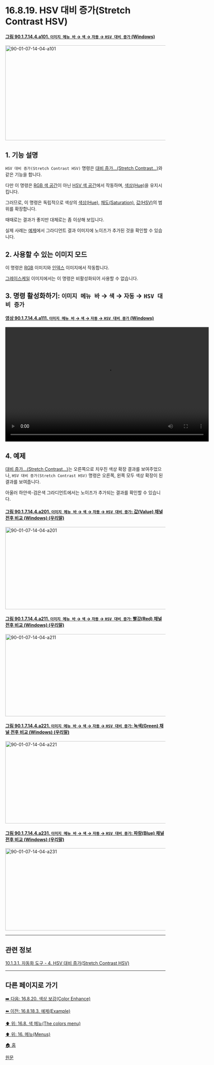 # 16.8.19. HSV 대비 증가(Stretch Contrast HSV)

<a id="90-01-07-14-04-a101"></a>

#### [그림 90.1.7.14.4.a101. `이미지 메뉴 바` → `색` → `자동` → `HSV 대비 증가` (Windows)](./90-01-07-14-04-stretch_contrast_hsv.md#90-01-07-14-04-a101)
<img width="556" height="299" alt="90-01-07-14-04-a101" src="https://github.com/user-attachments/assets/a6819651-8e86-43f4-bdf7-2e0ee1037dfd" />

<a id="16-08-19-s1"></a>

## 1. 기능 설명
`HSV 대비 증가(Stretch Contrast HSV)` 명령은 [대비 증가…(Stretch Contrast…)](./16-08-18-00-stretch-contrast.md)와 같은 기능을 합니다.

다만 이 명령은 [RGB 색 공간](./19-glossaryx-color_mode_rgb.md)이 아닌 [HSV 색 공간](./19-glossaryx-color_model_hsv.md)에서 작동하며, [색상(Hue)](./19-glossaryx-hue.md)을 유지시킵니다.

그러므로, 이 명령은 독립적으로 색상의 [색상(Hue)](./19-glossaryx-hue.md), [채도(Saturation)](./19-glossaryx-saturation.md), [값(HSV)](./19-glossaryx-value_hsv.md)의 범위를 확장합니다.

때때로는 결과가 좋지만 대체로는 좀 이상해 보입니다.

실제 사례는 [예제](./16-08-19-stretch-contrast-hsv.md#16-08-19-s4)에서 그라디언트 결과 이미지에 노이즈가 추가된 것을 확인할 수 있습니다.

<a id="16-08-19-s2"></a>

## 2. 사용할 수 있는 이미지 모드
이 명령은 [RGB](./19-glossaryx-color_mode_rgb.md) 이미지와 [인덱스](./19-glossaryx-color_mode_indexed.md) 이미지에서 작동합니다.

[그레이스케일](./19-glossaryx-color_mode_grayscale.md) 이미지에서는 이 명령은 비활성화되어 사용할 수 없습니다.

<a id="16-08-19-s3"></a>

## 3. 명령 활성화하기: `이미지 메뉴 바` → `색` → `자동` → `HSV 대비 증가`

<a id="90-01-07-14-04-a111"></a>

#### [영상 90.1.7.14.4.a111. `이미지 메뉴 바` → `색` → `자동` → `HSV 대비 증가` (Windows)](./90-01-07-14-04-stretch_contrast_hsv.md#90-01-07-14-04-a111)
<video controls="controls" width="640" height="360" src="https://github.com/user-attachments/assets/bd4e128d-51b8-4f54-bfd8-06ce6fcf93c6"></video>

<a id="16-08-19-s4"></a>

## 4. 예제
[대비 증가…(Stretch Contrast…)](./16-08-18-00-stretch-contrast.md)는 오른쪽으로 치우친 색상 확장 결과를 보여주었으나, `HSV 대비 증가(Stretch Contrast HSV)` 명령은 오른쪽, 왼쪽 모두 색상 확장이 된 결과를 보여줍니다.

아울러 하얀색-검은색 그라디언트에서는 노이즈가 추가되는 결과를 확인할 수 있습니다.

<a id="90-01-07-14-04-a201"></a>

#### [그림 90.1.7.14.4.a201. `이미지 메뉴 바` → `색` → `자동` → `HSV 대비 증가`: 값(Value) 채널 전후 비교 (Windows) (우리말)](./90-01-07-14-04-stretch_contrast_hsv.md#90-01-07-14-04-a201)
<img width="760" height="259" alt="90-01-07-14-04-a201" src="https://github.com/user-attachments/assets/1b9c5f56-443a-4b2f-9db6-1399a3afec7d" />

<a id="90-01-07-14-04-a211"></a>

#### [그림 90.1.7.14.4.a211. `이미지 메뉴 바` → `색` → `자동` → `HSV 대비 증가`: 빨강(Red) 채널 전후 비교 (Windows) (우리말)](./90-01-07-14-04-stretch_contrast_hsv.md#90-01-07-14-04-a211)
<img width="760" height="259" alt="90-01-07-14-04-a211" src="https://github.com/user-attachments/assets/82e04133-9074-4a62-9c41-72b49d3eed1a" />

<a id="90-01-07-14-04-a221"></a>

#### [그림 90.1.7.14.4.a221. `이미지 메뉴 바` → `색` → `자동` → `HSV 대비 증가`: 녹색(Green) 채널 전후 비교 (Windows) (우리말)](./90-01-07-14-04-stretch_contrast_hsv.md#90-01-07-14-04-a221)
<img width="760" height="259" alt="90-01-07-14-04-a221" src="https://github.com/user-attachments/assets/22aa86e1-c6cf-4828-8891-a685f9d72cf3" />

<a id="90-01-07-14-04-a231"></a>

#### [그림 90.1.7.14.4.a231. `이미지 메뉴 바` → `색` → `자동` → `HSV 대비 증가`: 파랑(Blue) 채널 전후 비교 (Windows) (우리말)](./90-01-07-14-04-stretch_contrast_hsv.md#90-01-07-14-04-a231)
<img width="760" height="259" alt="90-01-07-14-04-a231" src="https://github.com/user-attachments/assets/1e0dff69-22b4-4c41-b8c0-fc059d77f310" />

***

## 관련 정보

[10.1.3.1. 자동화 도구 - 4. HSV 대비 증가(Stretch Contrast HSV)](./10-01-03-01-automated_tools.md#10-01-03-01-s4)

***

## 다른 페이지로 가기

[➡️ 다음: 16.8.20. 색상 보강(Color Enhance)](./16-08-20-color-enhance.md)

[⬅️ 이전: 16.8.18.3. 예제(Example)](./16-08-18-03-example.md)

[⬆️ 위: 16.8. 색 메뉴(The colors menu)](./16-08-00-the-colors-menu.md)

[⬆️ 위: 16. 메뉴(Menus)](./16-00-menus.md)

[🏠 홈](./00-home.md)

[원문](https://docs.gimp.org/2.10/ko/gimp-filter-stretch-contrast-hsv.html)